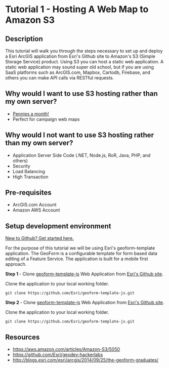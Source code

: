 # Tutorial 1 - Hosting A Web Map to Amazon S3

## Description

This tutorial will walk you through the steps necessary to set up and deploy a Esri ArcGIS application from Esri's Github site  to Amazon's S3 (Simple Storage Service) product.  Using S3 you can host a static web application.  A static web application may sound super old school, but if you are using SaaS platforms such as ArcGIS.com, Mapbox, Cartodb, Firebase, and others you can make API calls via RESTful requests.  

## Why would I want to use S3 hosting rather than my own server?
* [Pennies a month!](http://aws.amazon.com/s3/pricing/)
* Perfect for campaign web maps

## Why would I not want to use S3 hosting rather than my own server?
* Application Server Side Code (.NET, Node.js, RoR, Java, PHP, and others)
* Security
* Load Balancing
* High Transaction

## Pre-requisites

* ArcGIS.com Account
* Amazon AWS Account

## Setup development environment

[New to Github? Get started here.](https://github.com/)

For the purpose of this tutorial we will be using Esri's geoform-template application.  The GeoForm is a configurable template for form based data editing of a Feature Service.  The application is built for a mobile first approach.

<b> Step 1 </b> - Clone [geoform-template-js](https://github.com/Esri/geoform-template-js) Web Application from [Esri's Github site](https://github.com/Esri).

<p>Clone the application to your local working folder.</p>

<pre><code>git clone https://github.com/Esri/geoform-template-js.git
</code></pre>


<b> Step 2 </b> - Clone [geoform-template-js](https://github.com/Esri/geoform-template-js) Web Application from [Esri's Github site](https://github.com/Esri).

<p>Clone the application to your local working folder.</p>

<pre><code>git clone https://github.com/Esri/geoform-template-js.git
</code></pre>

## Resources

* https://aws.amazon.com/articles/Amazon-S3/5050
* https://github.com/Esri/geodev-hackerlabs
* http://blogs.esri.com/esri/arcgis/2014/09/25/the-geoform-graduates/

